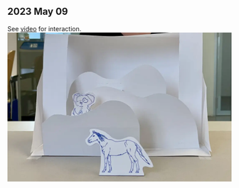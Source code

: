 ## 2023 May 09

See [video](./230509-unfolding-horse.mp4) for interaction.
![Horse unfolding](./230509-unfolded.webp)
